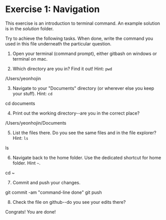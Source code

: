# Exercise 1: Navigation

This exercise is an introduction to terminal command.
An example solution is in the _solution_ folder.

Try to achieve the following tasks.  When done, write the command you
used in this file underneath the particular question.

1. Open your terminal (command prompt), either gitbash on windows or
   terminal on mac.
   
2. Which directory are you in?  Find it out!  Hint: `pwd`

/Users/yeonhojin

3. Navigate to your "Documents" directory (or wherever else you keep
   your stuff).  Hint: `cd`
   
cd documents
   
4. Print out the working directory--are you in the correct place?

/Users/yeonhojin/Documents

5. List the files there.  Do you see the same files and in the file
   explorer?  Hint: `ls`
   
ls

6. Navigate back to the home folder.  Use the dedicated shortcut for
   home folder.  Hint `~`.
   
cd ~

7. Commit and push your changes.

git commit -am "command-line done"
git push

8. Check the file on github--do you see your edits there?

Congrats!  You are done!
